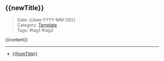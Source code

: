  ## {{newTitle}}
 
>Date: {{date:YYYY-MM-DD}}  
>Category: [Template](00Template.md)  
>Tags: #tag1 #tag2 

{{content}}

---
- [{{fromTitle}}]({{fromTitle}}.md)